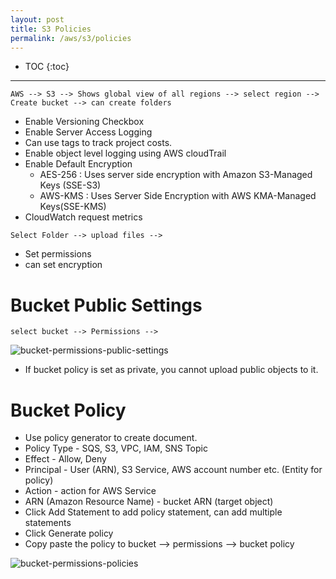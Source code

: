 ```yaml
---
layout: post
title: S3 Policies
permalink: /aws/s3/policies
---
```


- TOC
{:toc}

---


```
AWS --> S3 --> Shows global view of all regions --> select region --> Create bucket --> can create folders
```
- Enable Versioning Checkbox
- Enable Server Access Logging
- Can use tags to track project costs.
- Enable object level logging using AWS cloudTrail
- Enable Default Encryption
    - AES-256 : Uses server side encryption with Amazon S3-Managed Keys (SSE-S3)
    - AWS-KMS : Uses Server Side Encryption with AWS KMA-Managed Keys(SSE-KMS)
- CloudWatch request metrics

```
Select Folder --> upload files -->
```
- Set permissions
- can set encryption

# Bucket Public Settings

```
select bucket --> Permissions --> 
```
![bucket-permissions-public-settings]({{site.cdn}}/aws/s3/bucket-permissions-public-settings.png)

* If bucket policy is set as private, you cannot upload public objects to it.

# Bucket Policy

- Use policy generator to create document.
- Policy Type - SQS, S3, VPC, IAM, SNS Topic
- Effect - Allow, Deny
- Principal - User (ARN), S3 Service, AWS account number etc. (Entity for policy)
- Action - action for AWS Service
- ARN (Amazon Resource Name) - bucket ARN (target object)
- Click Add Statement to add policy statement, can add multiple statements
- Click Generate policy
- Copy paste the policy to bucket --> permissions --> bucket policy

![bucket-permissions-policies]({{site.cdn}}/aws/s3/bucket-permissions-policies.png)

